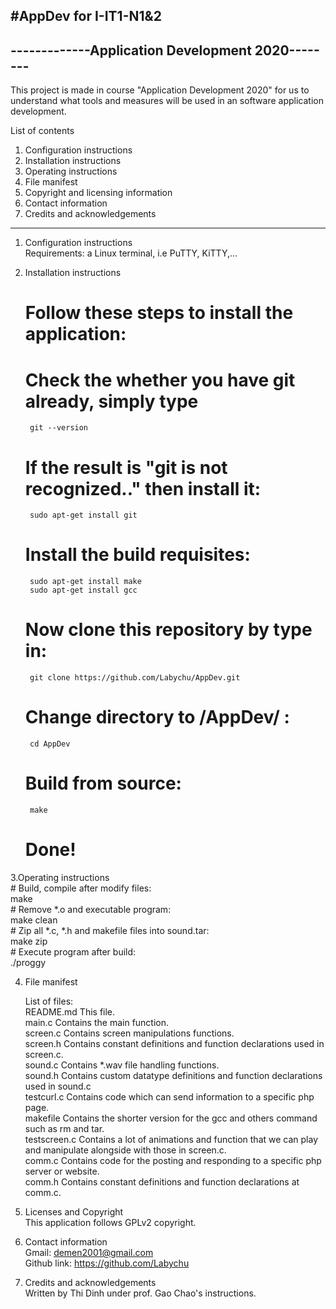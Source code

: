 #AppDev for I-IT1-N1&2
-------------------------------------------------
-------------Application Development 2020--------
-------------------------------------------------

This project is made in course "Application Development 2020"
for us to understand what tools and measures will be used in 
an software application development.

List of contents
1. Configuration instructions
2. Installation instructions
3. Operating instructions
4. File manifest
5. Copyright and licensing information
6. Contact information
7. Credits and acknowledgements

-------------------------------------------------

1. Configuration instructions  
	Requirements: a Linux terminal, i.e PuTTY, KiTTY,...  

2. Installation instructions  
	# Follow these steps to install the application:  
	# Check the whether you have git already, simply type  
		git --version  
	# If the result is "git is not recognized.." then install it:  
		sudo apt-get install git  
	# Install the build requisites:  
		sudo apt-get install make  
		sudo apt-get install gcc  		
	# Now clone this repository by type in:  
		git clone https://github.com/Labychu/AppDev.git  
	# Change directory to /AppDev/ :  
		cd AppDev  
	# Build from source:  
		make  
	# Done!  
  
3.Operating instructions  
	# Build, compile after modify files:  
		make  
	# Remove *.o and executable program:  
		make clean  
	# Zip all *.c, *.h and makefile files into sound.tar:  
		make zip  
	# Execute program after build:  
		./proggy  
  
4. File manifest  
  
	List of files:  
	README.md		This file.  
	main.c			Contains the main function.  
	screen.c		Contains screen manipulations functions.  
	screen.h		Contains constant definitions and function declarations 
					used in screen.c.  
	sound.c			Contains *.wav file handling functions.  
	sound.h			Contains custom datatype definitions and 
					function declarations used in sound.c  
	testcurl.c		Contains code which can send information to a specific
					php page.  
	makefile		Contains the shorter version for the gcc and others command
					such as rm and tar.  
	testscreen.c	Contains a lot of animations and function that we can play and 
					manipulate alongside with those in screen.c.  
	comm.c			Contains code for the posting and responding to a specific 
					php server or website.  
	comm.h			Contains constant definitions and function declarations
					at comm.c.  
  
5. Licenses and Copyright   
	This application follows GPLv2 copyright.  
  
6. Contact information  
	Gmail: demen2001@gmail.com  
	Github link: https://github.com/Labychu  
  
7. Credits and acknowledgements  
	Written by Thi Dinh under prof. Gao Chao's instructions.  
